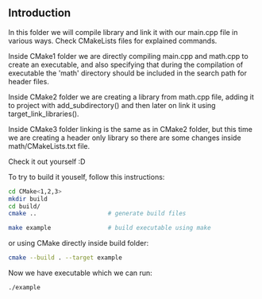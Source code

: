## Introduction
In this folder we will compile library and link it with our main.cpp file in various ways.
Check CMakeLists files for explained commands.

Inside CMake1 folder we are directly compiling main.cpp and math.cpp to create an executable, 
and also specifying that during the compilation of executable the 'math' directory should be
included in the search path for header files.

Inside CMake2 folder we are creating a library from math.cpp file, adding it to project with
add_subdirectory() and then later on link it using target_link_libraries().

Inside CMake3 folder linking is the same as in CMake2 folder, but this time we are creating 
a header only library so there are some changes inside math/CMakeLists.txt file.

Check it out yourself :D

To try to build it youself, follow this instructions:

```bash
cd CMake<1,2,3>
mkdir build
cd build/
cmake ..                    # generate build files

make example                # build executable using make
```

or using CMake directly inside build folder:

```bash
cmake --build . --target example
```

Now we have executable which we can run:

```bash
./example
```